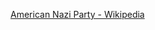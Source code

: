 ﻿[American Nazi Party - Wikipedia](https://en.wikipedia.org/wiki/American_Nazi_Party#Name_change_and_party_reform)